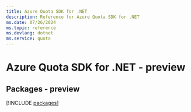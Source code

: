 ```yaml
---
title: Azure Quota SDK for .NET
description: Reference for Azure Quota SDK for .NET
ms.date: 07/26/2024
ms.topic: reference
ms.devlang: dotnet
ms.service: quota
---
```

# Azure Quota SDK for .NET - preview
## Packages - preview
[!INCLUDE [packages](quota-index.md)]